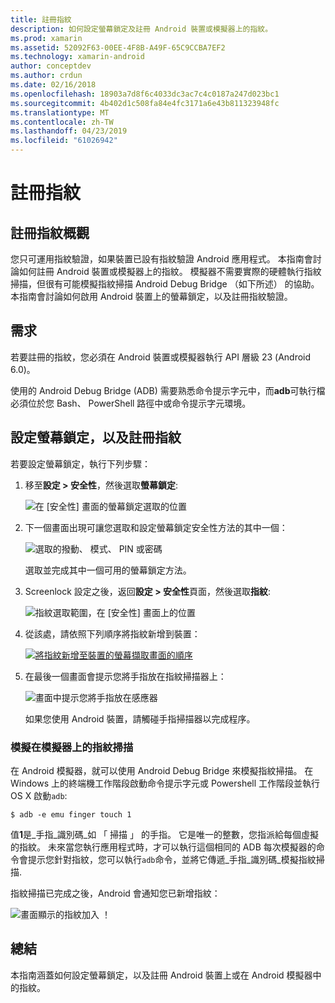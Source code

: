 ```yaml
---
title: 註冊指紋
description: 如何設定螢幕鎖定及註冊 Android 裝置或模擬器上的指紋。
ms.prod: xamarin
ms.assetid: 52092F63-00EE-4F8B-A49F-65C9CCBA7EF2
ms.technology: xamarin-android
author: conceptdev
ms.author: crdun
ms.date: 02/16/2018
ms.openlocfilehash: 18903a7d8f6c4033dc3ac7c4c0187a247d023bc1
ms.sourcegitcommit: 4b402d1c508fa84e4fc3171a6e43b811323948fc
ms.translationtype: MT
ms.contentlocale: zh-TW
ms.lasthandoff: 04/23/2019
ms.locfileid: "61026942"
---
```

# <a name="enrolling-a-fingerprint"></a>註冊指紋

## <a name="enrolling-a-fingerprint-overview"></a>註冊指紋概觀

您只可運用指紋驗證，如果裝置已設有指紋驗證 Android 應用程式。 本指南會討論如何註冊 Android 裝置或模擬器上的指紋。 模擬器不需要實際的硬體執行指紋掃描，但很有可能模擬指紋掃描 Android Debug Bridge （如下所述） 的協助。  本指南會討論如何啟用 Android 裝置上的螢幕鎖定，以及註冊指紋驗證。

## <a name="requirements"></a>需求

若要註冊的指紋，您必須在 Android 裝置或模擬器執行 API 層級 23 (Android 6.0)。

使用的 Android Debug Bridge (ADB) 需要熟悉命令提示字元中，而**adb**可執行檔必須位於您 Bash、 PowerShell 路徑中或命令提示字元環境。

## <a name="configuring-a-screen-lock-and-enrolling-a-fingerprint"></a>設定螢幕鎖定，以及註冊指紋 

若要設定螢幕鎖定，執行下列步驟：

1. 移至**設定 > 安全性**，然後選取**螢幕鎖定**:

    ![在 [安全性] 畫面的螢幕鎖定選取的位置](enrolling-fingerprint-images/testing-01.png)

2. 下一個畫面出現可讓您選取和設定螢幕鎖定安全性方法的其中一個： 

    ![選取的撥動、 模式、 PIN 或密碼](enrolling-fingerprint-images/testing-02.png)

   選取並完成其中一個可用的螢幕鎖定方法。

3. Screenlock 設定之後，返回**設定 > 安全性**頁面，然後選取**指紋**:

    ![指紋選取範圍，在 [安全性] 畫面上的位置](enrolling-fingerprint-images/testing-03.png)

4. 從該處，請依照下列順序將指紋新增到裝置：

    [![將指紋新增至裝置的螢幕擷取畫面的順序](enrolling-fingerprint-images/testing-04-sml.png)](enrolling-fingerprint-images/testing-04.png#lightbox)

5. 在最後一個畫面會提示您將手指放在指紋掃描器上： 

    ![畫面中提示您將手指放在感應器](enrolling-fingerprint-images/testing-05.png)

    如果您使用 Android 裝置，請觸碰手指掃描器以完成程序。 
    
    
### <a name="simulating-a-fingerprint-scan-on-the-emulator"></a>模擬在模擬器上的指紋掃描

在 Android 模擬器，就可以使用 Android Debug Bridge 來模擬指紋掃描。 在 Windows 上的終端機工作階段啟動命令提示字元或 Powershell 工作階段並執行 OS X 啟動`adb`:

```shell
$ adb -e emu finger touch 1
```

值**1**是_手指\_識別碼_如 「 掃描 」 的手指。 它是唯一的整數，您指派給每個虛擬的指紋。 未來當您執行應用程式時，才可以執行這個相同的 ADB 每次模擬器的命令會提示您針對指紋，您可以執行`adb`命令，並將它傳遞_手指\_識別碼_模擬指紋掃描.

指紋掃描已完成之後，Android 會通知您已新增指紋：  

![畫面顯示的指紋加入 ！](enrolling-fingerprint-images/testing-06.png)

## <a name="summary"></a>總結 

本指南涵蓋如何設定螢幕鎖定，以及註冊 Android 裝置上或在 Android 模擬器中的指紋。 

